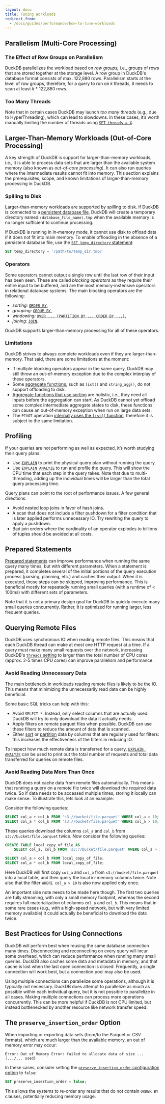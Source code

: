 ```yaml
---
layout: docu
title: Tuning Workloads
redirect_from:
  - /docs/guides/performance/how-to-tune-workloads
---
```


## Parallelism (Multi-Core Processing)

### The Effect of Row Groups on Parallelism

DuckDB parallelizes the workload based on _[row groups](/internals/storage#row-groups),_ i.e., groups of rows that are stored together at the storage level.
A row group in DuckDB's database format consists of max. 122,880 rows.
Parallelism starts at the level of row groups, therefore, for a query to run on _k_ threads, it needs to scan at least _k_ * 122,880 rows.

### Too Many Threads

Note that in certain cases DuckDB may launch _too many threads_ (e.g., due to HyperThreading), which can lead to slowdowns. In these cases, it’s worth manually limiting the number of threads using [`SET threads = X`](../../sql/pragmas#threads).

## Larger-Than-Memory Workloads (Out-of-Core Processing)

A key strength of DuckDB is support for larger-than-memory workloads, i.e., it is able to process data sets that are larger than the available system memory (also known as _out-of-core processing_).
It can also run queries where the intermediate results cannot fit into memory.
This section explains the prerequisites, scope, and known limitations of larger-than-memory processing in DuckDB.

### Spilling to Disk

Larger-than-memory workloads are supported by spilling to disk. If DuckDB is connected to a [persistent database file](../../api/cli/overview#in-memory-vs-persistent-database), DuckDB will create a temporary directory named `⟨database_file_name⟩.tmp` when the available memory is no longer sufficient to continue processing.

If DuckDB is running in in-memory mode, it cannot use disk to offload data if it does not fit into main memory.
To enable offloading in the absence of a persistent database file, use the [`SET temp_directory` statement](../../sql/pragmas#temp-directory-for-spilling-data-to-disk):

```sql
SET temp_directory = '/path/to/temp_dir.tmp/'
```

### Operators

Some operators cannot output a single row until the last row of their input has been seen.
These are called _blocking operators_ as they require their entire input to be buffered,
and are the most memory-instensive operators in relational database systems.
The main blocking operators are the following:
* _sorting:_ [`ORDER BY`](../../sql/query_syntax/orderby),
* _grouping:_ [`GROUP BY`](../../sql/query_syntax/groupby),
* _windowing:_ [`OVER ... (PARTITION BY ... ORDER BY ...)`](../../sql/window_functions),
* _joining:_ [`JOIN`](../../sql/query_syntax/from#joins).

DuckDB supports larger-than-memory processing for all of these operators.

### Limitations

DuckDB strives to always complete workloads even if they are larger-than-memory.
That said, there are some limitations at the moment:

* If multiple blocking operators appear in the same query, DuckDB may still throw an out-of-memory exception due to the complex interplay of these operators.
* Some [aggregate functions](../../sql/aggregates), such as `list()` and `string_agg()`, do not support offloading to disk.
* [Aggregate functions that use sorting](../../sql/aggregates#order-by-clause-in-aggregate-functions) are holistic, i.e., they need all inputs before the aggregation can start. As DuckDB cannot yet offload some complex intermediate aggregate states to disk, these functions can cause an out-of-memory exception when run on large data sets.
* The `PIVOT` operation [internally uses the `list()` function](../../sql/statements/pivot#internals), therefore it is subject to the same limitation.

## Profiling

If your queries are not performing as well as expected, it’s worth studying their query plans:
* Use [`EXPLAIN`](../meta/explain) to print the physical query plan without running the query.
* Use [`EXPLAIN ANALYZE`](../meta/explain_analyze) to run and profile the query. This will show the CPU time that each step in the query takes. Note that due to multi-threading, adding up the individual times will be larger than the total query processing time.

Query plans can point to the root of performance issues. A few general directions:
* Avoid nested loop joins in favor of hash joins.
* A scan that does not include a filter pushdown for a filter condition that is later applied performs unnecessary IO. Try rewriting the query to apply a pushdown.
* Bad join orders where the cardinality of an operator explodes to billions of tuples should be avoided at all costs.

## Prepared Statements

[Prepared statements](../../sql/query_syntax/prepared_statements) can improve performance when running the same query many times, but with different parameters. When a statement is prepared, it completes several of the initial portions of the query execution process (parsing, planning, etc.) and caches their output. When it is executed, those steps can be skipped, improving performance. This is beneficial mostly for repeatedly running small queries (with a runtime of < 100ms) with different sets of parameters.

Note that it is not a primary design goal for DuckDB to quickly execute many small queries concurrently. Rather, it is optimized for running larger, less frequent queries.

## Querying Remote Files

DuckDB uses synchronous IO when reading remote files. This means that each DuckDB thread can make at most one HTTP request at a time. If a query must make many small requests over the network, increasing DuckDB's [`threads` setting](../../sql/pragmas#threads) to larger than the total number of CPU cores (approx. 2-5 times CPU cores) can improve parallelism and performance.

### Avoid Reading Unnecessary Data

The main bottleneck in workloads reading remote files is likely to be the IO. This means that minimizing the unnecessarily read data can be highly beneficial.

Some basic SQL tricks can help with this:

* Avoid `SELECT *`. Instead, only select columns that are actually used. DuckDB will try to only download the data it actually needs.
* Apply filters on remote parquet files when possible. DuckDB can use these filters to reduce the amount of data that is scanned.
* Either [sort](../../sql/query_syntax/orderby) or [partition](../../data/partitioning/partitioned_writes) data by columns that are regularly used for filters: this increases the effectiveness of the filters in reducing IO.

To inspect how much remote data is transferred for a query, [`EXPLAIN ANALYZE`](../meta/explain_analyze) can be used to print out the total number of requests and total data transferred for queries on remote files.

### Avoid Reading Data More Than Once

DuckDB does not cache data from remote files automatically. This means that running a query on a remote file twice will download the required data twice. So if data needs to be accessed multiple times, storing it locally can make sense. To illustrate this, lets look at an example:

Consider the following queries:

```sql
SELECT col_a + col_b FROM 's3://bucket/file.parquet' WHERE col_a > 10;
SELECT col_a * col_b FROM 's3://bucket/file.parquet' WHERE col_a > 10;
```

These queries download the columns `col_a` and `col_b` from `s3://bucket/file.parquet` twice. Now consider the following queries:

```sql
CREATE TABLE local_copy_of_file AS
    SELECT col_a, col_b FROM 's3://bucket/file.parquet' WHERE col_a > 10;

SELECT col_a + col_b FROM local_copy_of_file;
SELECT col_a * col_b FROM local_copy_of_file;
```

Here DuckDB will first copy `col_a` and `col_b` from `s3://bucket/file.parquet` into a local table, and then query the local in-memory columns twice. Note also that the filter `WHERE col_a > 10` is also now applied only once.

An important side note needs to be made here though. The first two queries are fully streaming, with only a small memory footprint, whereas the second requires full materialization of columns `col_a` and `col_b`. This means that in some rare cases (e.g., with a high-speed network, but with very limited memory available) it could actually be beneficial to download the data twice.

## Best Practices for Using Connections

DuckDB will perform best when reusing the same database connection many times. Disconnecting and reconnecting on every query will incur some overhead, which can reduce performance when running many small queries. DuckDB also caches some data and metadata in memory, and that cache is lost when the last open connection is closed. Frequently, a single connection will work best, but a connection pool may also be used.

Using multiple connections can parallelize some operations, although it is typically not necessary. DuckDB does attempt to parallelize as much as possible within each individual query, but it is not possible to parallelize in all cases. Making multiple connections can process more operations concurrently. This can be more helpful if DuckDB is not CPU limited, but instead bottlenecked by another resource like network transfer speed.

## The `preserve_insertion_order` Option

When importing or exporting data sets (from/to the Parquet or CSV formats), which are much larger than the available memory, an out of memory error may occur:

```text
Error: Out of Memory Error: failed to allocate data of size ... (.../... used)
```

In these cases, consider setting the [`preserve_insertion_order` configuration option](../../sql/configuration) to `false`:

```sql
SET preserve_insertion_order = false;
```

This allows the systems to re-order any results that do not contain `ORDER BY` clauses, potentially reducing memory usage.
